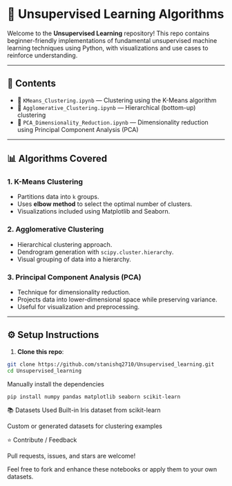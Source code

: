 # 🧠 Unsupervised Learning Algorithms

Welcome to the **Unsupervised Learning** repository! This repo contains beginner-friendly implementations of fundamental unsupervised machine learning techniques using Python, with visualizations and use cases to reinforce understanding.

---

## 📂 Contents

- 📌 `KMeans_Clustering.ipynb` — Clustering using the K-Means algorithm
- 📌 `Agglomerative_Clustering.ipynb` — Hierarchical (bottom-up) clustering
- 📌 `PCA_Dimensionality_Reduction.ipynb` — Dimensionality reduction using Principal Component Analysis (PCA)

---

## 📊 Algorithms Covered

### 1. K-Means Clustering
- Partitions data into `k` groups.
- Uses **elbow method** to select the optimal number of clusters.
- Visualizations included using Matplotlib and Seaborn.

### 2. Agglomerative Clustering
- Hierarchical clustering approach.
- Dendrogram generation with `scipy.cluster.hierarchy`.
- Visual grouping of data into a hierarchy.

### 3. Principal Component Analysis (PCA)
- Technique for dimensionality reduction.
- Projects data into lower-dimensional space while preserving variance.
- Useful for visualization and preprocessing.

---

## ⚙️ Setup Instructions

1. **Clone this repo**:

```bash
git clone https://github.com/stanishq2710/Unsupervised_learning.git
cd Unsupervised_learning
```
Manually install the dependencies 

```bash
pip install numpy pandas matplotlib seaborn scikit-learn
```

📚 Datasets Used
Built-in Iris dataset from scikit-learn

Custom or generated datasets for clustering examples

⭐️ Contribute / Feedback

Pull requests, issues, and stars are welcome!

Feel free to fork and enhance these notebooks or apply them to your own datasets.
